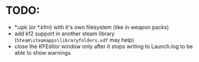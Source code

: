 # TODO:
- *.upk (or *.kfm) with it's own filesystem (like in weapon packs)
- add kf2 support in another steam library (`Steam\steamapps\libraryfolders.vdf` may help)
- close the KFEditor window only after it stops writing to Launch.log to be able to show warnings
